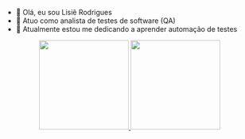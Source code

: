 - 👋  Olá,  eu sou Lisiê Rodrigues
- 👀  Atuo como analista de testes de software (QA)
- 🌱  Atualmente estou me dedicando a aprender automação de testes

<div align="center">
  <a href="https://github.com/LRodriguesF">
  <img height="180em" src="https://github-readme-stats.vercel.app/api?username=LRodriguesF&show_icons=true&theme=dracula&include_all_commits=true&count_private=true"/>
  <img height="180em" src="https://github-readme-stats.vercel.app/api/top-langs/?username=LRodriguesF&layout=compact&langs_count=7&theme=dracula"/>
</div>
  

<!---
LRodriguesF/LRodriguesF is a ✨ special ✨ repository because its `README.md` (this file) appears on your GitHub profile.
You can click the Preview link to take a look at your changes.
--->
